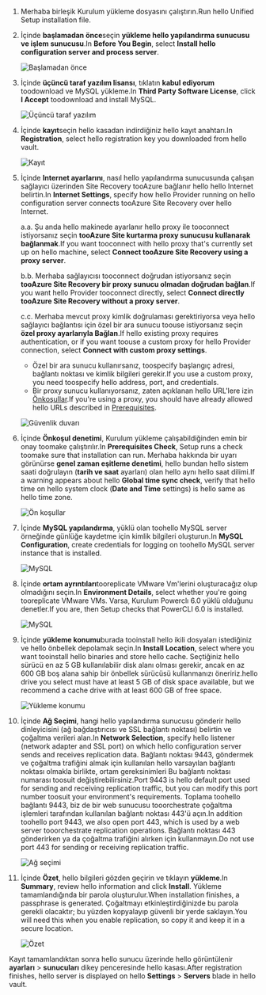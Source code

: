 1. <span data-ttu-id="5c4c6-101">Merhaba birleşik Kurulum yükleme dosyasını çalıştırın.</span><span class="sxs-lookup"><span data-stu-id="5c4c6-101">Run hello Unified Setup installation file.</span></span>
2. <span data-ttu-id="5c4c6-102">İçinde **başlamadan önce**seçin **yükleme hello yapılandırma sunucusu ve işlem sunucusu**.</span><span class="sxs-lookup"><span data-stu-id="5c4c6-102">In **Before You Begin**, select **Install hello configuration server and process server**.</span></span>

    ![Başlamadan önce](./media/site-recovery-add-configuration-server/combined-wiz1.png)

3. <span data-ttu-id="5c4c6-104">İçinde **üçüncü taraf yazılım lisansı**, tıklatın **kabul ediyorum** toodownload ve MySQL yükleme.</span><span class="sxs-lookup"><span data-stu-id="5c4c6-104">In **Third Party Software License**, click **I Accept** toodownload and install MySQL.</span></span>

    ![Üçüncü taraf yazılım](./media/site-recovery-add-configuration-server/combined-wiz2.png)
4. <span data-ttu-id="5c4c6-106">İçinde **kayıt**seçin hello kasadan indirdiğiniz hello kayıt anahtarı.</span><span class="sxs-lookup"><span data-stu-id="5c4c6-106">In **Registration**, select hello registration key you downloaded from hello vault.</span></span>

    ![Kayıt](./media/site-recovery-add-configuration-server/combined-wiz3.png)
5. <span data-ttu-id="5c4c6-108">İçinde **Internet ayarlarını**, nasıl hello yapılandırma sunucusunda çalışan sağlayıcı üzerinden Site Recovery tooAzure bağlanır hello hello Internet belirtin.</span><span class="sxs-lookup"><span data-stu-id="5c4c6-108">In **Internet Settings**, specify how hello Provider running on hello configuration server connects tooAzure Site Recovery over hello Internet.</span></span>

   <span data-ttu-id="5c4c6-109">a.</span><span class="sxs-lookup"><span data-stu-id="5c4c6-109">a.</span></span> <span data-ttu-id="5c4c6-110">Şu anda hello makinede ayarlanır hello proxy ile tooconnect istiyorsanız seçin **tooAzure Site kurtarma proxy sunucusu kullanarak bağlanmak**.</span><span class="sxs-lookup"><span data-stu-id="5c4c6-110">If you want tooconnect with hello proxy that's currently set up on hello machine, select **Connect tooAzure Site Recovery using a proxy server**.</span></span>

   <span data-ttu-id="5c4c6-111">b.</span><span class="sxs-lookup"><span data-stu-id="5c4c6-111">b.</span></span> <span data-ttu-id="5c4c6-112">Merhaba sağlayıcısı tooconnect doğrudan istiyorsanız seçin **tooAzure Site Recovery bir proxy sunucu olmadan doğrudan bağlan**.</span><span class="sxs-lookup"><span data-stu-id="5c4c6-112">If you want hello Provider tooconnect directly, select **Connect directly tooAzure Site Recovery without a proxy server**.</span></span>

   <span data-ttu-id="5c4c6-113">c.</span><span class="sxs-lookup"><span data-stu-id="5c4c6-113">c.</span></span> <span data-ttu-id="5c4c6-114">Merhaba mevcut proxy kimlik doğrulaması gerektiriyorsa veya hello sağlayıcı bağlantısı için özel bir ara sunucu toouse istiyorsanız seçin **özel proxy ayarlarıyla Bağlan**.</span><span class="sxs-lookup"><span data-stu-id="5c4c6-114">If hello existing proxy requires authentication, or if you want toouse a custom proxy for hello Provider connection, select **Connect with custom proxy settings**.</span></span>

     * <span data-ttu-id="5c4c6-115">Özel bir ara sunucu kullanırsanız, toospecify başlangıç adresi, bağlantı noktası ve kimlik bilgileri gerekir.</span><span class="sxs-lookup"><span data-stu-id="5c4c6-115">If you use a custom proxy, you need toospecify hello address, port, and credentials.</span></span>
     * <span data-ttu-id="5c4c6-116">Bir proxy sunucu kullanıyorsanız, zaten açıklanan hello URL'lere izin [Önkoşullar](#prerequisites).</span><span class="sxs-lookup"><span data-stu-id="5c4c6-116">If you're using a proxy, you should have already allowed hello URLs described in [Prerequisites](#prerequisites).</span></span>

     ![Güvenlik duvarı](./media/site-recovery-add-configuration-server/combined-wiz4.png)
6. <span data-ttu-id="5c4c6-118">İçinde **Önkoşul denetimi**, Kurulum yükleme çalışabildiğinden emin bir onay toomake çalıştırılır.</span><span class="sxs-lookup"><span data-stu-id="5c4c6-118">In **Prerequisites Check**, Setup runs a check toomake sure that installation can run.</span></span> <span data-ttu-id="5c4c6-119">Merhaba hakkında bir uyarı görünürse **genel zaman eşitleme denetimi**, hello bundan hello sistem saati doğrulayın (**tarih ve saat** ayarları) olan hello aynı hello saat dilimi.</span><span class="sxs-lookup"><span data-stu-id="5c4c6-119">If a warning appears about hello **Global time sync check**, verify that hello time on hello system clock (**Date and Time** settings) is hello same as hello time zone.</span></span>

    ![Ön koşullar](./media/site-recovery-add-configuration-server/combined-wiz5.png)
7. <span data-ttu-id="5c4c6-121">İçinde **MySQL yapılandırma**, yüklü olan toohello MySQL server örneğinde günlüğe kaydetme için kimlik bilgileri oluşturun.</span><span class="sxs-lookup"><span data-stu-id="5c4c6-121">In **MySQL Configuration**, create credentials for logging on toohello MySQL server instance that is installed.</span></span>

    ![MySQL](./media/site-recovery-add-configuration-server/combined-wiz6.png)
8. <span data-ttu-id="5c4c6-123">İçinde **ortam ayrıntıları**tooreplicate VMware Vm'lerini oluşturacağız olup olmadığını seçin.</span><span class="sxs-lookup"><span data-stu-id="5c4c6-123">In **Environment Details**, select whether you're going tooreplicate VMware VMs.</span></span> <span data-ttu-id="5c4c6-124">Varsa, Kurulum Powerclı 6.0 yüklü olduğunu denetler.</span><span class="sxs-lookup"><span data-stu-id="5c4c6-124">If you are, then Setup checks that PowerCLI 6.0 is installed.</span></span>

    ![MySQL](./media/site-recovery-add-configuration-server/combined-wiz7.png)

9. <span data-ttu-id="5c4c6-126">İçinde **yükleme konumu**burada tooinstall hello ikili dosyaları istediğiniz ve hello önbellek depolamak seçin.</span><span class="sxs-lookup"><span data-stu-id="5c4c6-126">In **Install Location**, select where you want tooinstall hello binaries and store hello cache.</span></span> <span data-ttu-id="5c4c6-127">Seçtiğiniz hello sürücü en az 5 GB kullanılabilir disk alanı olması gerekir, ancak en az 600 GB boş alana sahip bir önbellek sürücüsü kullanmanızı öneririz.</span><span class="sxs-lookup"><span data-stu-id="5c4c6-127">hello drive you select must have at least 5 GB of disk space available, but we recommend a cache drive with at least 600 GB of free space.</span></span>

    ![Yükleme konumu](./media/site-recovery-add-configuration-server/combined-wiz8.png)
10. <span data-ttu-id="5c4c6-129">İçinde **Ağ Seçimi**, hangi hello yapılandırma sunucusu gönderir hello dinleyicisini (ağ bağdaştırıcısı ve SSL bağlantı noktası) belirtin ve çoğaltma verileri alan.</span><span class="sxs-lookup"><span data-stu-id="5c4c6-129">In **Network Selection**, specify hello listener (network adapter and SSL port) on which hello configuration server sends and receives replication data.</span></span> <span data-ttu-id="5c4c6-130">Bağlantı noktası 9443, göndermek ve çoğaltma trafiğini almak için kullanılan hello varsayılan bağlantı noktası olmakla birlikte, ortam gereksinimleri Bu bağlantı noktası numarası toosuit değiştirebilirsiniz.</span><span class="sxs-lookup"><span data-stu-id="5c4c6-130">Port 9443 is hello default port used for sending and receiving replication traffic, but you can modify this port number toosuit your environment's requirements.</span></span> <span data-ttu-id="5c4c6-131">Toplama toohello bağlantı 9443, biz de bir web sunucusu tooorchestrate çoğaltma işlemleri tarafından kullanılan bağlantı noktası 443'ü açın.</span><span class="sxs-lookup"><span data-stu-id="5c4c6-131">In addition toohello port 9443, we also open port 443, which is used by a web server tooorchestrate replication operations.</span></span> <span data-ttu-id="5c4c6-132">Bağlantı noktası 443 gönderirken ya da çoğaltma trafiğini alırken için kullanmayın.</span><span class="sxs-lookup"><span data-stu-id="5c4c6-132">Do not use port 443 for sending or receiving replication traffic.</span></span>

    ![Ağ seçimi](./media/site-recovery-add-configuration-server/combined-wiz9.png)


11. <span data-ttu-id="5c4c6-134">İçinde **Özet**, hello bilgileri gözden geçirin ve tıklayın **yükleme**.</span><span class="sxs-lookup"><span data-stu-id="5c4c6-134">In **Summary**, review hello information and click **Install**.</span></span> <span data-ttu-id="5c4c6-135">Yükleme tamamlandığında bir parola oluşturulur.</span><span class="sxs-lookup"><span data-stu-id="5c4c6-135">When installation finishes, a passphrase is generated.</span></span> <span data-ttu-id="5c4c6-136">Çoğaltmayı etkinleştirdiğinizde bu parola gerekli olacaktır; bu yüzden kopyalayıp güvenli bir yerde saklayın.</span><span class="sxs-lookup"><span data-stu-id="5c4c6-136">You will need this when you enable replication, so copy it and keep it in a secure location.</span></span>

    ![Özet](./media/site-recovery-add-configuration-server/combined-wiz10.png)

<span data-ttu-id="5c4c6-138">Kayıt tamamlandıktan sonra hello sunucu üzerinde hello görüntülenir **ayarları** > **sunucuları** dikey penceresinde hello kasası.</span><span class="sxs-lookup"><span data-stu-id="5c4c6-138">After registration finishes, hello server is displayed on hello **Settings** > **Servers** blade in hello vault.</span></span>
